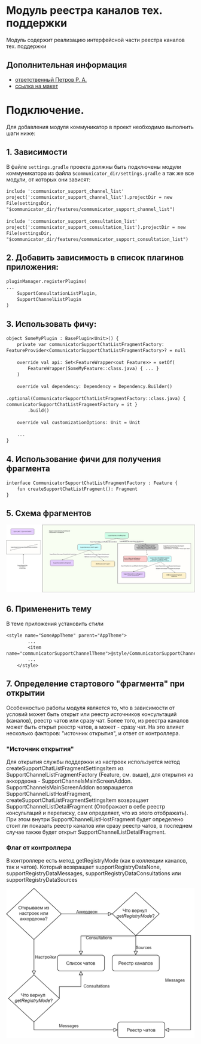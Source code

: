 # Модуль реестра каналов тех. поддержки

Модуль содержит реализацию интерфейсной части реестра каналов тех. поддержки

## Дополнительная информация

- [ответственный Петров Р. А.](https://online.sbis.ru/person/6246f9f1-03a4-4d02-aecf-29fcc9a0d0ff)
- [ссылка на макет](http://axure.tensor.ru/mobile_crm/#g=1&p=служба_поддержки_клиента__провал_&c=1)

# Подключение.

Для добавления модуля коммуникатор в проект необходимо выполнить шаги ниже:

## 1. Зависимости
В файле `settings.gradle` проекта должны быть подключены модули коммуникатора из 
файла `$communicator_dir/settings.gradle` а так же все модули, от которых они зависят:


```
include ':communicator_support_channel_list'
project(':communicator_support_channel_list').projectDir = new File(settingsDir, "$communicator_dir/features/communicator_support_channel_list")

include ':communicator_support_consultation_list'
project(':communicator_support_consultation_list').projectDir = new File(settingsDir, "$communicator_dir/features/communicator_support_consultation_list")
```


## 2. Добавить зависимость в список плагинов приложения:
```
pluginManager.registerPlugins(
...
    SupportConsultationListPlugin,
    SupportChannelListPlugin
)
```


## 3. Использовать фичу:
```
object SomeMyPlugin : BasePlugin<Unit>() {
    private var сommunicatorSupportChatListFragmentFactory: FeatureProvider<CommunicatorSupportChatListFragmentFactory>? = null

    override val api: Set<FeatureWrapper<out Feature>> = setOf(
        FeatureWrapper(SomeMyFeature::class.java) { ... }
    )

    override val dependency: Dependency = Dependency.Builder()
        .optional(CommunicatorSupportChatListFragmentFactory::class.java) { сommunicatorSupportChatListFragmentFactory = it }
        .build()

    override val customizationOptions: Unit = Unit

    ...    
}
```

## 4. Использование фичи для получения фрагмента
```
interface CommunicatorSupportChatListFragmentFactory : Feature {
    fun createSupportChatListFragment(): Fragment
}
```

## 5. Схема фрагментов
![Схема работы с контроллером](docs/fragments.jpg)

## 6. Примененить тему
В теме приложения установить стили
```
<style name="SomeAppTheme" parent="AppTheme">
        ...
        <item name="communicatorSupportChannelTheme">@style/CommunicatorSupportChannelTheme</item>
        ...
    </style>
```

## 7. Определение стартового "фрагмента" при открытии
Особенностью работы модуля является то, что в зависимости от условий может быть открыт или реестр источников консультаций (каналов), реестр чатов или сразу чат. Более того, из реестра каналов может быть открыт реестр чатов, а может - сразу чат. На это влияет несколько факторов: "источник открытия", и ответ от контроллера.
### "Источник открытия"
Для открытия службы поддержки из настроек используется метод createSupportChatListFragmentSettingsItem из SupportChannelListFragmentFactory (Feature, см. выше), для открытия из аккордеона - SupportChannelsMainScreenAddon.
SupportChannelsMainScreenAddon возвращается SupportChannelListHostFragment, createSupportChatListFragmentSettingsItem возвращает SupportChannelListDetailFragment (Отображает в себе реестр консультаций и переписку, сам определяет, что из этого отображать). При этом внутри SupportChannelListHostFragment будет определено стоит ли показать реестр каналов или сразу реестр чатов, в последнем случае также будет открыт SupportChannelListDetailFragment.
### Флаг от контроллера
В контроллере есть метод getRegistryMode (как в коллекции каналов, так и чатов). Который возвращает supportRegistryDataNone, supportRegistryDataMessages, supportRegistryDataConsultations или supportRegistryDataSources

![Схема](docs/FirstOpen.png)
